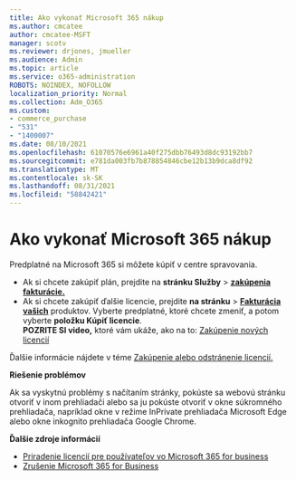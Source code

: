 ```yaml
---
title: Ako vykonať Microsoft 365 nákup
ms.author: cmcatee
author: cmcatee-MSFT
manager: scotv
ms.reviewer: drjones, jmueller
ms.audience: Admin
ms.topic: article
ms.service: o365-administration
ROBOTS: NOINDEX, NOFOLLOW
localization_priority: Normal
ms.collection: Adm_O365
ms.custom:
- commerce_purchase
- "531"
- "1400007"
ms.date: 08/10/2021
ms.openlocfilehash: 61070576e6961a40f275dbb76493d8dc93192bb7
ms.sourcegitcommit: e781da003fb7b878854846cbe12b13b9dca8df92
ms.translationtype: MT
ms.contentlocale: sk-SK
ms.lasthandoff: 08/31/2021
ms.locfileid: "58842421"
---
```

# <a name="how-to-make-a-microsoft-365-purchase"></a>Ako vykonať Microsoft 365 nákup

Predplatné na Microsoft 365 si môžete kúpiť v centre spravovania.
  
- Ak si chcete zakúpiť plán, prejdite na **stránku Služby** \> **[zakúpenia fakturácie.](https://go.microsoft.com/fwlink/p/?linkid=868433)**
- Ak si chcete zakúpiť ďalšie licencie, prejdite **na stránku** \> **[Fakturácia vašich](https://go.microsoft.com/fwlink/p/?linkid=842054)** produktov. Vyberte predplatné, ktoré chcete zmeniť, a potom vyberte **položku Kúpiť licencie**.\
**POZRITE SI video,** ktoré vám ukáže, ako na to: [Zakúpenie nových licencií](https://go.microsoft.com/fwlink/p/?linkid=2154857)
  
Ďalšie informácie nájdete v téme [Zakúpenie alebo odstránenie licencií.](https://docs.microsoft.com/microsoft-365/commerce/licenses/buy-licenses)

**Riešenie problémov**

Ak sa vyskytnú problémy s načítaním stránky, pokúste sa webovú stránku otvoriť v inom prehliadači alebo sa ju pokúste otvoriť v okne súkromného prehliadača, napríklad okne v režime InPrivate prehliadača Microsoft Edge alebo okne inkognito prehliadača Google Chrome.

**Ďalšie zdroje informácií**
  
- [Priradenie licencií pre používateľov vo Microsoft 365 for business](https://docs.microsoft.com/microsoft-365/admin/add-users/add-users)
- [Zrušenie Microsoft 365 for Business](https://docs.microsoft.com/microsoft-365/commerce/subscriptions/cancel-your-subscription)
